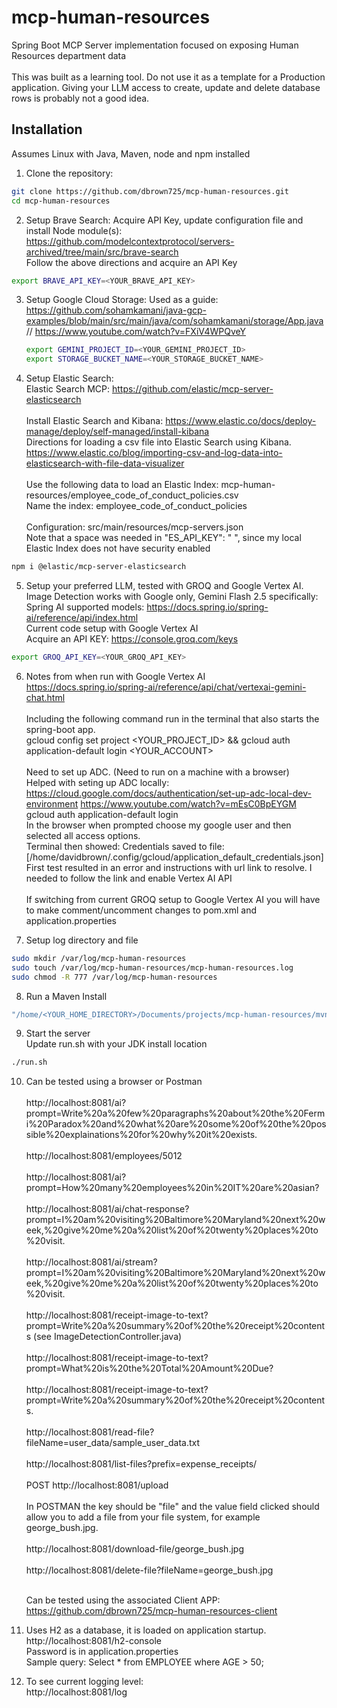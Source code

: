 # mcp-human-resources
Spring Boot MCP Server implementation focused on exposing Human Resources department data<br><br>
This was built as a learning tool. Do not use it as a template for a Production application. Giving your LLM access to create, update and delete database rows is probably not a good idea.

## Installation
Assumes Linux with Java, Maven, node and npm installed

1. Clone the repository:

```bash
git clone https://github.com/dbrown725/mcp-human-resources.git
cd mcp-human-resources
```

2. Setup Brave Search: Acquire API Key, update configuration file and install Node module(s):<br>
    https://github.com/modelcontextprotocol/servers-archived/tree/main/src/brave-search<br>
    Follow the above directions and acquire an API Key<br>
    
```bash
export BRAVE_API_KEY=<YOUR_BRAVE_API_KEY>
```

3. Setup Google Cloud Storage:
    Used as a guide: https://github.com/sohamkamani/java-gcp-examples/blob/main/src/main/java/com/sohamkamani/storage/App.java
    // https://www.youtube.com/watch?v=FXiV4WPQveY
    ```bash
    export GEMINI_PROJECT_ID=<YOUR_GEMINI_PROJECT_ID>
    export STORAGE_BUCKET_NAME=<YOUR_STORAGE_BUCKET_NAME>
    ```

4. Setup Elastic Search:<br>
    Elastic Search MCP: https://github.com/elastic/mcp-server-elasticsearch<br><br>
    Install Elastic Search and Kibana: https://www.elastic.co/docs/deploy-manage/deploy/self-managed/install-kibana<br>
    Directions for loading a csv file into Elastic Search using Kibana.<br>
        https://www.elastic.co/blog/importing-csv-and-log-data-into-elasticsearch-with-file-data-visualizer<br><br>
    Use the following data to load an Elastic Index: mcp-human-resources/employee_code_of_conduct_policies.csv<br>
    Name the index: employee_code_of_conduct_policies<br><br>
    Configuration: src/main/resources/mcp-servers.json<br>
        Note that a space was needed in "ES_API_KEY": " ", since my local Elastic Index does not have security enabled<br>

```bash
npm i @elastic/mcp-server-elasticsearch
```

5. Setup your preferred LLM, tested with GROQ and Google Vertex AI. Image Detection works with Google only, Gemini Flash 2.5 specifically:<br>
    Spring AI supported models: https://docs.spring.io/spring-ai/reference/api/index.html<br>
    Current code setup with Google Vertex AI<br>
    Acquire an API KEY: https://console.groq.com/keys

```bash
export GROQ_API_KEY=<YOUR_GROQ_API_KEY>
```

6.  Notes from when run with Google Vertex AI<br>
        https://docs.spring.io/spring-ai/reference/api/chat/vertexai-gemini-chat.html<br>	
		Including the following command run in the terminal that also starts the spring-boot app.<br>
			gcloud config set project <YOUR_PROJECT_ID> && gcloud auth application-default login <YOUR_ACCOUNT> <br><br>
		Need to set up ADC. (Need to run on a machine with a browser)<br>
			Helped with seting up ADC locally: <br>
				https://cloud.google.com/docs/authentication/set-up-adc-local-dev-environment
				https://www.youtube.com/watch?v=mEsC0BpEYGM<br>
			gcloud auth application-default login<br>
			In the browser when prompted choose my google user and then selected all access options.<br>
			Terminal then showed: Credentials saved to file: [/home/davidbrown/.config/gcloud/application_default_credentials.json]<br>
			First test resulted in an error and instructions with url link to resolve. I needed to follow the link and enable Vertex AI API<br><br>
            If switching from current GROQ setup to Google Vertex AI you will have to make comment/uncomment changes to pom.xml and application.properties 


7. Setup log directory and file
```bash
sudo mkdir /var/log/mcp-human-resources
sudo touch /var/log/mcp-human-resources/mcp-human-resources.log
sudo chmod -R 777 /var/log/mcp-human-resources
```
8. Run a Maven Install<br>
```bash
"/home/<YOUR_HOME_DIRECTORY>/Documents/projects/mcp-human-resources/mvnw" install -f "/home/<YOUR_HOME_DIRECTORY>/Documents/projects/mcp-human-resources/pom.xml"
```

9. Start the server<br>
Update run.sh with your JDK install location
```bash
./run.sh
```

10. Can be tested using a browser or Postman<br><br>
    http://localhost:8081/ai?prompt=Write%20a%20few%20paragraphs%20about%20the%20Fermi%20Paradox%20and%20what%20are%20some%20of%20the%20possible%20explainations%20for%20why%20it%20exists.<br><br>
    http://localhost:8081/employees/5012<br><br>
    http://localhost:8081/ai?prompt=How%20many%20employees%20in%20IT%20are%20asian?<br><br>
    http://localhost:8081/ai/chat-response?prompt=I%20am%20visiting%20Baltimore%20Maryland%20next%20week,%20give%20me%20a%20list%20of%20twenty%20places%20to%20visit.<br><br>
    http://localhost:8081/ai/stream?prompt=I%20am%20visiting%20Baltimore%20Maryland%20next%20week,%20give%20me%20a%20list%20of%20twenty%20places%20to%20visit.<br><br>
    http://localhost:8081/receipt-image-to-text?prompt=Write%20a%20summary%20of%20the%20receipt%20contents
    (see ImageDetectionController.java)<br><br>
    http://localhost:8081/receipt-image-to-text?prompt=What%20is%20the%20Total%20Amount%20Due?<br><br>
    http://localhost:8081/receipt-image-to-text?prompt=Write%20a%20summary%20of%20the%20receipt%20contents.<br><br>
    http://localhost:8081/read-file?fileName=user_data/sample_user_data.txt<br><br>
    http://localhost:8081/list-files?prefix=expense_receipts/<br><br>
    POST http://localhost:8081/upload<br><br>
    In POSTMAN the key should be "file" and the value field clicked should allow you to add a file from your file system, for example george_bush.jpg.<br><br>
    http://localhost:8081/download-file/george_bush.jpg<br><br>
    http://localhost:8081/delete-file?fileName=george_bush.jpg<br><br>

    Can be tested using the associated Client APP:<br>
    https://github.com/dbrown725/mcp-human-resources-client

11. Uses H2 as a database, it is loaded on application startup.<br>
http://localhost:8081/h2-console<br>
Password is in application.properties<br>
Sample query: Select * from EMPLOYEE where AGE > 50;   

12. To see current logging level:<br>
http://localhost:8081/log